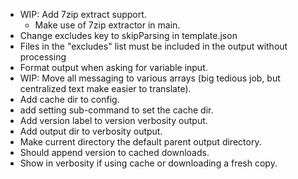 * WIP: Add 7zip extract support.
  * Make use of 7zip extractor in main.
* Change excludes key to skipParsing in template.json
* Files in the "excludes" list must be included in the output without processing
* Format output when asking for variable input.
* WIP: Move all messaging to various arrays (big tedious job, but centralized text make easier to translate).
* Add cache dir to config.
* add setting sub-command to set the cache dir.
* Add version label to version verbosity output.
* Add output dir to verbosity output.
* Make current directory the default parent output directory.
* Should append version to cached downloads.
* Show in verbosity if using cache or downloading a fresh copy.
